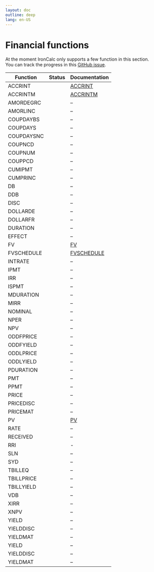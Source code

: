 ```yaml
---
layout: doc
outline: deep
lang: en-US
---
```


# Financial functions

At the moment IronCalc only supports a few function in this section.  
You can track the progress in this [GitHub issue](https://github.com/ironcalc/IronCalc/issues/49).

| Function   | Status                                         | Documentation      |
| ---------- | ---------------------------------------------- | ------------------ |
| ACCRINT    | <Badge type="tip" text="Available" />          | [ACCRINT](financial/accrint) |
| ACCRINTM   | <Badge type="tip" text="Available" />          | [ACCRINTM](financial/accrintm) |
| AMORDEGRC  | <Badge type="info" text="Not implemented yet" /> | –                  |
| AMORLINC   | <Badge type="info" text="Not implemented yet" /> | –                  |
| COUPDAYBS  | <Badge type="tip" text="Available" /> | –                  |
| COUPDAYS   | <Badge type="tip" text="Available" /> | –                  |
| COUPDAYSNC | <Badge type="tip" text="Available" /> | –                  |
| COUPNCD    | <Badge type="tip" text="Available" /> | –                  |
| COUPNUM    | <Badge type="tip" text="Available" /> | –                  |
| COUPPCD    | <Badge type="tip" text="Available" /> | –                  |
| CUMIPMT    | <Badge type="tip" text="Available" />          | –                  |
| CUMPRINC   | <Badge type="tip" text="Available" />          | –                  |
| DB         | <Badge type="tip" text="Available" />          | –                  |
| DDB        | <Badge type="tip" text="Available" />          | –                  |
| DISC       | <Badge type="tip" text="Available" />          | –                  |
| DOLLARDE   | <Badge type="tip" text="Available" />          | –                  |
| DOLLARFR   | <Badge type="tip" text="Available" />          | –                  |
| DURATION   | <Badge type="tip" text="Available" />          | –                  |
| EFFECT     | <Badge type="tip" text="Available" />          | –                  |
| FV         | <Badge type="tip" text="Available" />          | [FV](financial/fv) |
| FVSCHEDULE | <Badge type="tip" text="Available" /> | [FVSCHEDULE](financial/fvschedule) |
| INTRATE    | <Badge type="tip" text="Available" />          | –                  |
| IPMT       | <Badge type="tip" text="Available" />          | –                  |
| IRR        | <Badge type="tip" text="Available" />          | –                  |
| ISPMT      | <Badge type="tip" text="Available" />          | –                  |
| MDURATION  | <Badge type="tip" text="Available" />          | –                  |
| MIRR       | <Badge type="tip" text="Available" />          | –                  |
| NOMINAL    | <Badge type="tip" text="Available" />          | –                  |
| NPER       | <Badge type="tip" text="Available" />          | –                  |
| NPV        | <Badge type="tip" text="Available" />          | –                  |
| ODDFPRICE  | <Badge type="info" text="Not implemented yet" /> | –                  |
| ODDFYIELD  | <Badge type="info" text="Not implemented yet" /> | –                  |
| ODDLPRICE  | <Badge type="info" text="Not implemented yet" /> | –                  |
| ODDLYIELD  | <Badge type="info" text="Not implemented yet" /> | –                  |
| PDURATION  | <Badge type="tip" text="Available" />          | –                  |
| PMT        | <Badge type="tip" text="Available" />          | –                  |
| PPMT       | <Badge type="tip" text="Available" />          | –                  |
| PRICE      | <Badge type="tip" text="Available" />          | –                  |
| PRICEDISC  | <Badge type="tip" text="Available" />          | –                  |
| PRICEMAT   | <Badge type="tip" text="Available" />          | –                  |
| PV         | <Badge type="tip" text="Available" />          | [PV](financial/pv) |
| RATE       | <Badge type="tip" text="Available" />          | –                  |
| RECEIVED   | <Badge type="tip" text="Available" />          | –                  |
| RRI        | <Badge type="tip" text="Available" />          | -                  |
| SLN        | <Badge type="tip" text="Available" />          | –                  |
| SYD        | <Badge type="tip" text="Available" />          | –                  |
| TBILLEQ    | <Badge type="tip" text="Available" />          | –                  |
| TBILLPRICE | <Badge type="tip" text="Available" />          | –                  |
| TBILLYIELD | <Badge type="tip" text="Available" />          | –                  |
| VDB        | <Badge type="info" text="Not implemented yet" /> | –                  |
| XIRR       | <Badge type="tip" text="Available" />          | –                  |
| XNPV       | <Badge type="tip" text="Available" />          | –                  |
| YIELD      | <Badge type="tip" text="Available" />          | –                  |
| YIELDDISC  | <Badge type="info" text="Not implemented yet" /> | –                  |
| YIELDMAT   | <Badge type="info" text="Not implemented yet" /> | –                  |
| YIELD      | <Badge type="tip" text="Available" />          | –                  |
| YIELDDISC  | <Badge type="tip" text="Available" />          | –                  |
| YIELDMAT   | <Badge type="tip" text="Available" />          | –                  |
